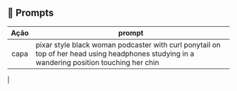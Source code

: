 ## 🧠 Prompts

|   Ação   | prompt                                                                                                                                                                                                                                                                         |
| :------: | ------------------------------------------------------------------------------------------------------------------------------------------------------------------------------------------------------------------------------------------------------------------------------ |
|  capa  | pixar style black woman podcaster with curl ponytail on top of her head using headphones studying in a wandering position touching her chin
|